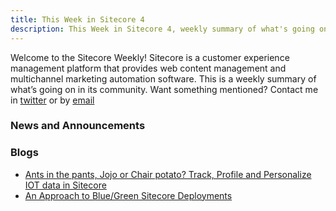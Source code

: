 ```yaml
---
title: This Week in Sitecore 4
description: This Week in Sitecore 4, weekly summary of what's going on in Sitecore community.
---
```


Welcome to the Sitecore Weekly! Sitecore is a customer experience management platform that provides web content management and multichannel marketing automation software. This is a weekly summary of what’s going on in its community. Want something mentioned? Contact me in [twitter](https://twitter.com/aserogin) or by [email](mailto:sitecoreweekly@gmail.com)

### News and Announcements

### Blogs
* [Ants in the pants, Jojo or Chair potato? Track, Profile and Personalize IOT data in Sitecore](https://visionsincode.wordpress.com/2017/12/17/ants-in-the-pants-jojo-or-chair-potato-track-profile-and-personalize-iot-data-in-sitecore/)
* [An Approach to Blue/Green Sitecore Deployments](http://sitecoreblog.patrickperrone.com/2017/12/an-approach-to-bluegreen-sitecore-deployments.html)
